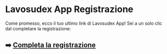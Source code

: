 # Lavosudex App Registrazione

Come promesso, ecco il tuo ultimo link di Lavosudex App! Sei a un solo clic dal completare la registrazione:

## ➡️ [Completa la registrazione](https://is.gd/ZiKOor)